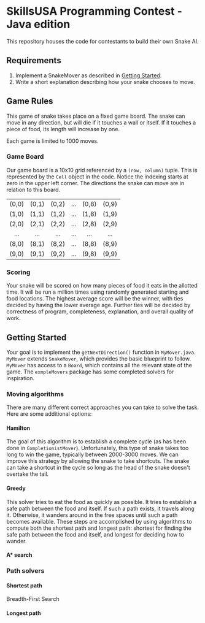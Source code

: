 # SkillsUSA Programming Contest - Java edition

This repository houses the code for contestants to build their own Snake AI.

## Requirements

1. Implement a SnakeMover as described in [Getting Started](#getting-started).
1. Write a short explanation describing how your snake chooses to move.

## Game Rules

This game of snake takes place on a fixed game board. The snake can move in any direction, but will die if it touches a wall or itself. If it touches a piece of food, its length will increase by one.

Each game is limited to 1000 moves.

### Game Board

Our game board is a 10x10 grid referenced by a `(row, column)` tuple. This is represented by the `Cell` object in the code. Notice the indexing starts at zero in the upper left corner. The directions the snake can move are in relation to this board.

|   |   |   |   |   |   |
|:---:|:---:|:---:|:---:|:---:|:---:|
|(0,0)|(0,1)|(0,2)|...|(0,8)|(0,9)|
|(1,0)|(1,1)|(1,2)|...|(1,8)|(1,9)|
|(2,0)|(2,1)|(2,2)|...|(2,8)|(2,9)|
|...|...|...|...|...|...|
|(8,0)|(8,1)|(8,2)|...|(8,8)|(8,9)|
|(9,0)|(9,1)|(9,2)|...|(9,8)|(9,9)|

### Scoring

Your snake will be scored on how many pieces of food it eats in the allotted time. It will be run a million times using randomly generated starting and food locations. The highest average score will be the winner, with ties decided by having the lower average age. Further ties will be decided by correctness of program, completeness, explanation, and overall quality of work.

## Getting Started

Your goal is to implement the `getNextDirection()` function in `MyMover.java`. `MyMover` extends `SnakeMover`, which provides the basic blueprint to follow. `MyMover` has access to a `Board`, which contains all the relevant state of the game. The `exmpleMovers` package has some completed solvers for inspiration.

### Moving algorithms

There are many different correct approaches you can take to solve the task. Here are some additional options:

#### Hamilton

The goal of this algorithm is to establish a complete cycle (as has been done in `CompletionistMover`). Unfortunately, this type of snake takes too long to win the game, typically between 2000-3000 moves. We can improve this strategy by allowing the snake to take shortcuts. The snake can take a shortcut in the cycle so long as the head of the snake doesn't overtake the tail.

#### Greedy

This solver tries to eat the food as quickly as possible. It tries to establish a safe path between the food and itself. If such a path exists, it travels along it. Otherwise, it wanders around in the free spaces until such a path becomes available. These steps are accomplished by using algorithms to compute both the shortest path and longest path: shortest for finding the safe path between the food and itself, and longest for deciding how to wander.

#### A* search


### Path solvers

#### Shortest path

Breadth-First Search

#### Longest path

